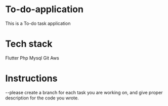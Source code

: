 # To-do-application
This is a To-do task application 
# Tech stack
Flutter
Php
Mysql
Git
Aws

# Instructions
--please create a branch for each task you are working on, and give proper description for the code you wrote.


